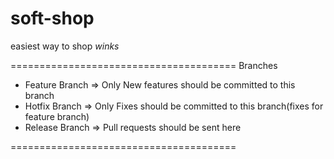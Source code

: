 # soft-shop
easiest way to shop *winks*

=======================================
Branches

- Feature Branch => Only New features should be committed to this branch
- Hotfix Branch  => Only Fixes should be committed to this branch(fixes for feature branch)
- Release Branch => Pull requests should be sent here

=======================================
